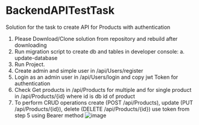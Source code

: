 # BackendAPITestTask
Solution for the task to create API for Products with authentication

1. Please Download/Clone solution from repository and rebuild after downloading
2. Run migration script to create db and tables in developer console:
   a. update-database
3. Run Project.
4. Create admin and simple user in /api/Users/register
5. Login as an admin user in /api/Users/login and copy jwt Token for authentication
6. Check Get products in /api/Products for multiple and for single product in /api/Products/{id} where id is db id of product
7. To perform CRUD operations create (POST /api/Products), update (PUT /api/Products/{id}), delete (DELETE /api/Products/{id}) use token from step 5 using Bearer method
![image](https://github.com/user-attachments/assets/9a82bf87-ec6c-4ffb-8f63-b1962a9dfcf4)
